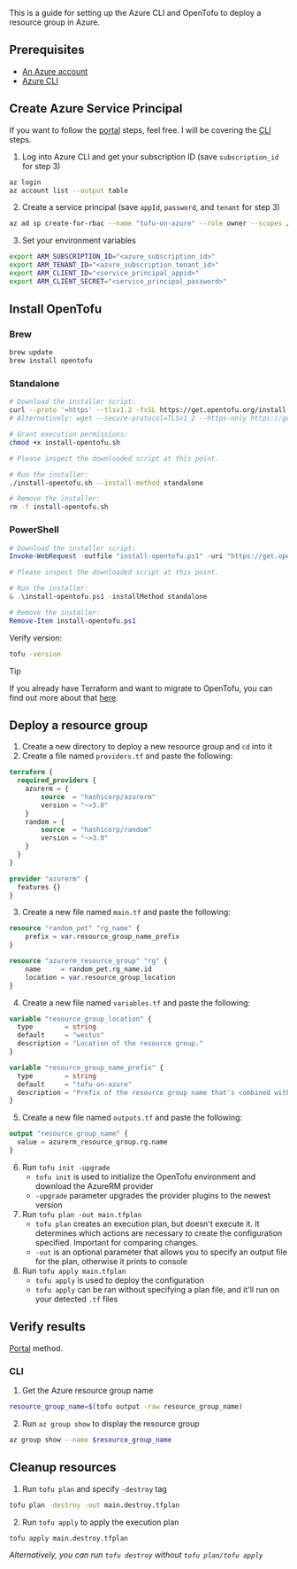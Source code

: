 This is a guide for setting up the Azure CLI and OpenTofu to deploy a resource group in Azure.

## Prerequisites

- [An Azure account](https://azure.microsoft.com/en-us/free/)
- [Azure CLI](https://learn.microsoft.com/en-us/cli/azure/install-azure-cli)

## Create Azure Service Principal

If you want to follow the [portal](https://learn.microsoft.com/en-us/entra/identity-platform/howto-create-service-principal-portal) steps, feel free. I will be covering the [CLI](https://learn.microsoft.com/en-us/cli/azure/azure-cli-sp-tutorial-1?tabs=bash) steps.

1. Log into Azure CLI and get your subscription ID (save `subscription_id` for step 3)

```bash
az login
az account list --output table
```

2. Create a service principal (save `appId`, `password`, and `tenant` for step 3)

```bash
az ad sp create-for-rbac --name "tofu-on-azure" --role owner --scopes /subscriptions/<azure_subscription_id>
```

3. Set your environment variables

```bash
export ARM_SUBSCRIPTION_ID="<azure_subscription_id>"
export ARM_TENANT_ID="<azure_subscription_tenant_id>"
export ARM_CLIENT_ID="<service_principal_appid>"
export ARM_CLIENT_SECRET="<service_principal_password>"
```

## Install OpenTofu

### Brew

```bash
brew update
brew install opentofu
```

### Standalone

```bash
# Download the installer script:
curl --proto '=https' --tlsv1.2 -fsSL https://get.opentofu.org/install-opentofu.sh -o install-opentofu.sh
# Alternatively: wget --secure-protocol=TLSv1_2 --https-only https://get.opentofu.org/install-opentofu.sh -O install-opentofu.sh

# Grant execution permissions:
chmod +x install-opentofu.sh

# Please inspect the downloaded script at this point.

# Run the installer:
./install-opentofu.sh --install-method standalone

# Remove the installer:
rm -f install-opentofu.sh
```

### PowerShell

```powershell
# Download the installer script:
Invoke-WebRequest -outfile "install-opentofu.ps1" -uri "https://get.opentofu.org/install-opentofu.ps1"

# Please inspect the downloaded script at this point.

# Run the installer:
& .\install-opentofu.ps1 -installMethod standalone

# Remove the installer:
Remove-Item install-opentofu.ps1
```

Verify version:

```bash
tofu -version
```

> [!TIP]
> If you already have Terraform and want to migrate to OpenTofu, you can find out more about that [here](https://opentofu.org/docs/intro/migration/).

## Deploy a resource group

1. Create a new directory to deploy a new resource group and `cd` into it
2. Create a file named `providers.tf` and paste the following:

```terraform
terraform {
  required_providers {
    azurerm = {
        source  = "hashicorp/azurerm"
        version = "~>3.0"
    }
    random = {
        source  = "hashicorp/random"
        version = "~>3.0"
    }
  }
}

provider "azurerm" {
  features {}
}
```

3. Create a new file named `main.tf` and paste the following:

```terraform
resource "random_pet" "rg_name" {
    prefix = var.resource_group_name_prefix
}

resource "azurerm_resource_group" "rg" {
    name     = random_pet.rg_name.id
    location = var.resource_group_location
}
```

4. Create a new file named `variables.tf` and paste the following:

```terraform
variable "resource_group_location" {
  type        = string
  default     = "westus"
  description = "Location of the resource group."
}

variable "resource_group_name_prefix" {
  type        = string
  default     = "tofu-on-azure"
  description = "Prefix of the resource group name that's combined with a random ID so name is unique in your Azure subscription."
}
```

5. Create a new file named `outputs.tf` and paste the following:

```terraform
output "resource_group_name" {
  value = azurerm_resource_group.rg.name
}
```

6. Run `tofu init -upgrade`
   - `tofu init` is used to initialize the OpenTofu environment and download the AzureRM provider
   - `-upgrade` parameter upgrades the provider plugins to the newest version
7. Run `tofu plan -out main.tfplan`
   - `tofu plan` creates an execution plan, but doesn't execute it. It determines which actions are necessary to create the configuration specified. Important for comparing changes.
   - `-out` is an optional parameter that allows you to specify an output file for the plan, otherwise it prints to console
8. Run `tofu apply main.tfplan`
   - `tofu apply` is used to deploy the configuration
   - `tofu apply` can be ran without specifying a plan file, and it'll run on your detected `.tf` files

## Verify results

[Portal](https://portal.azure.com/#browse/resourcegroups) method.

### CLI

1. Get the Azure resource group name

```bash
resource_group_name=$(tofu output -raw resource_group_name)
```

2. Run `az group show` to display the resource group

```bash
az group show --name $resource_group_name
```

## Cleanup resources

1. Run `tofu plan` and specify `-destroy` tag

```bash
tofu plan -destroy -out main.destroy.tfplan
```

2. Run `tofu apply` to apply the execution plan

```bash
tofu apply main.destroy.tfplan
```

_Alternatively, you can run `tofu destroy` without `tofu plan/tofu apply`_
